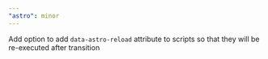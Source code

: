 ```yaml
---
"astro": minor
---
```


Add option to add `data-astro-reload` attribute to scripts so that they will be re-executed after transition
